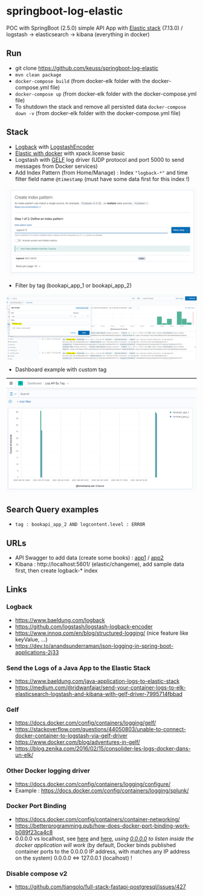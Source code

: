 # springboot-log-elastic

POC with SpringBoot (2.5.0) simple API App with [Elastic stack](https://www.elastic.co/fr/) (7.13.0) / logstash -> elasticsearch -> kibana (everything in docker)

## Run

 - git clone https://github.com/keuss/springboot-log-elastic
 - `mvn clean package`
 - `docker-compose build` (from docker-elk folder with the docker-compose.yml file)
 - `docker-compose up` (from docker-elk folder with the docker-compose.yml file)
 - To shutdown the stack and remove all persisted data `docker-compose down -v` (from docker-elk folder with the docker-compose.yml file)

## Stack

 - [Logback](http://logback.qos.ch/) with [LogstashEncoder](https://github.com/logstash/logstash-logback-encoder)
 - [Elastic with docker](https://github.com/deviantony/docker-elk) with xpack.license basic
 - Logstash with [GELF](https://docs.docker.com/config/containers/logging/gelf/) log driver (UDP protocol and port 5000 to send messages from Docker services)
 - Add Index Pattern (from Home/Manage) : Index `"logback-*"` and time filter field name `@timestamp` (must have some data first for this index !)

![alt tag](./media/index.PNG)

 - Filter by tag (bookapi_app_1 or bookapi_app_2)

![alt tag](./media/tag.PNG)

 - Dashboard example with custom tag

![alt tag](./media/dashboard.PNG)

## Search Query examples

 - `tag : bookapi_app_2 AND logcontent.level : ERROR`

## URLs

 - API Swagger to add data (create some books) : [app1](http://localhost:8080/swagger-ui/index.html) / [app2](http://localhost:8082/swagger-ui/index.html)
 - Kibana : http://localhost:5601/ (elastic/changeme), add sample data first, then create logback-* index

## Links

### Logback

 - https://www.baeldung.com/logback
 - https://github.com/logstash/logstash-logback-encoder
 - https://www.innoq.com/en/blog/structured-logging/ (nice feature like keyValue, ...)
 - https://dev.to/anandsunderraman/json-logging-in-spring-boot-applications-2j33

### Send the Logs of a Java App to the Elastic Stack

 - https://www.baeldung.com/java-application-logs-to-elastic-stack	
 - https://medium.com/@ridwanfajar/send-your-container-logs-to-elk-elasticsearch-logstash-and-kibana-with-gelf-driver-7995714fbbad

### Gelf

 - https://docs.docker.com/config/containers/logging/gelf/
 - https://stackoverflow.com/questions/44050803/unable-to-connect-docker-container-to-logstash-via-gelf-driver
 - https://www.docker.com/blog/adventures-in-gelf/
 - https://blog.zenika.com/2016/02/15/consolider-les-logs-docker-dans-un-elk/

### Other Docker logging driver

 - https://docs.docker.com/config/containers/logging/configure/
 - Example : https://docs.docker.com/config/containers/logging/splunk/

### Docker Port Binding

 - https://docs.docker.com/config/containers/container-networking/
 - https://betterprogramming.pub/how-does-docker-port-binding-work-b089f23ca4c8
 - 0.0.0.0 vs localhost, see [here](https://stackoverflow.com/questions/47025647/localhost-vs-0-0-0-0-with-docker-on-mac-os) and [here](https://stackoverflow.com/questions/59179831/docker-app-server-ip-address-127-0-0-1-difference-of-0-0-0-0-ip), _using [0.0.0.0](https://github.com/keuss/springboot-log-elastic/commit/f83484f16fe9bef88a9b058237f8bb19f7b9a3a9) to listen inside the docker application will work_ (by default, Docker binds published container ports to the 0.0.0.0 IP address, with matches any IP address on the system) 0.0.0.0 <=> 127.0.0.1 (localhost) !

### Disable compose v2

 - https://github.com/tiangolo/full-stack-fastapi-postgresql/issues/427
